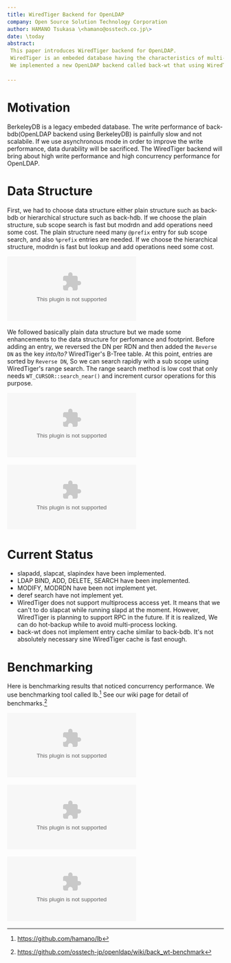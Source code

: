```yaml
---
title: WiredTiger Backend for OpenLDAP
company: Open Source Solution Technology Corporation
author: HAMANO Tsukasa \<hamano@osstech.co.jp\>
date: \today
abstract:
 This paper introduces WiredTiger backend for OpenLDAP.
 WiredTiger is an embeded database having the characteristics of multi-core scalability and lock-free algorithms.
 We implemented a new OpenLDAP backend called back-wt that using WiredTiger database and then we measured the performance.

---
```


# Motivation
BerkeleyDB is a legacy embeded database.
The write performance of back-bdb(OpenLDAP backend using BerkeleyDB) is painfully slow and not scalabile.
If we use asynchronous mode in order to improve the write performance, data durability will be sacrificed.
The WiredTiger backend will bring about high write performance and high concurrency performance for OpenLDAP.

# Data Structure
First, we had to choose data structure either plain structure such as back-bdb or hierarchical structure such as back-hdb.
If we choose the plain structure, sub scope search is fast but modrdn and add operations need some cost.
The plain structure need many `@prefix` entry for sub scope search, and also `%prefix` entries are needed.
If we choose the hierarchical structure, modrdn is fast but lookup and add operations need some cost.

![Plain structure vs Hierarchical structure](figure/plain_vs_hierarchical.eps)

We followed basically plain data structure but we made some enhancements to the data structure for perfomance and footprint.
Before adding an entry, we reversed the DN per RDN and then added the `Reverse DN` as the key *into/to?* WiredTiger's B-Tree table.
At this point, entries are sorted by `Reverse DN`, So we can search rapidly with a sub scope using WiredTiger's range search.
The range search method is low cost that only needs `WT_CURSOR::search_near()` and increment cursor operations for this purpose.

![Making Reverse DN](figure/reverse_dn.eps)

![back-wt data structure](figure/back-wt_data_structure.eps)

# Current Status

 * slapadd, slapcat, slapindex have been implemented.
 * LDAP BIND, ADD, DELETE, SEARCH have been implemented.
 * MODIFY, MODRDN have been not implement yet.
 * deref search have not implement yet.
 * WiredTiger does not support multiprocess access yet.
 It means that we can't to do slapcat while running slapd at the moment.
 However, WiredTiger is planning to support RPC in the future.
 If it is realized, We can do hot-backup while to avoid multi-process locking.
 * back-wt does not implement entry cache similar to back-bdb.
 It's not absolutely necessary sine WiredTiger cache is fast enough.

# Benchmarking
Here is benchmarking results that noticed concurrency performance.
We use benchmarking tool called lb.[^lb] See our wiki page for detail of benchmarks.[^benchmark_result]

![LDAP ADD Benchmarking (This graph is not broken)](benchmark/add.eps)

![LDAP BIND Benchmarking](benchmark/bind.eps)

![LDAP SEARCH Benchmarking](benchmark/search.eps)

[^lb]: <https://github.com/hamano/lb>
[^benchmark_result]: <https://github.com/osstech-jp/openldap/wiki/back_wt-benchmark>
